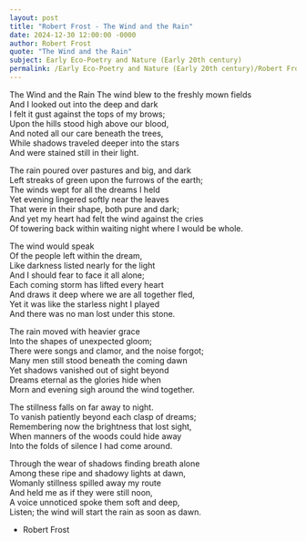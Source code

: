 ```yaml
---
layout: post
title: "Robert Frost - The Wind and the Rain"
date: 2024-12-30 12:00:00 -0000
author: Robert Frost
quote: "The Wind and the Rain"
subject: Early Eco-Poetry and Nature (Early 20th century)
permalink: /Early Eco-Poetry and Nature (Early 20th century)/Robert Frost/Robert Frost - The Wind and the Rain
---
```


The Wind and the Rain
The wind blew to the freshly mown fields  
And I looked out into the deep and dark  
I felt it gust against the tops of my brows;  
Upon the hills stood high above our blood,  
And noted all our care beneath the trees,  
While shadows traveled deeper into the stars  
And were stained still in their light.  

The rain poured over pastures and big, and dark  
Left streaks of green upon the furrows of the earth;  
The winds wept for all the dreams I held  
Yet evening lingered softly near the leaves  
That were in their shape, both pure and dark;  
And yet my heart had felt the wind against the cries  
Of towering back within waiting night where I would be whole.  

The wind would speak  
Of the people left within the dream,  
Like darkness listed nearly for the light  
And I should fear to face it all alone;  
Each coming storm has lifted every heart  
And draws it deep where we are all together fled,  
Yet it was like the starless night I played  
And there was no man lost under this stone.  

The rain moved with heavier grace  
Into the shapes of unexpected gloom;  
There were songs and clamor, and the noise forgot;  
Many men still stood beneath the coming dawn  
Yet shadows vanished out of sight beyond  
Dreams eternal as the glories hide when  
Morn and evening sigh around the wind together.  

The stillness falls on far away to night.  
To vanish patiently beyond each clasp of dreams;  
Remembering now the brightness that lost sight,  
When manners of the woods could hide away  
Into the folds of silence I had come around.

Through the wear of shadows finding breath alone  
Among these ripe and shadowy lights at dawn,  
Womanly stillness spilled away my route  
And held me as if they were still noon,  
A voice unnoticed spoke them soft and deep,  
Listen; the wind will start the rain as soon as dawn.

- Robert Frost
